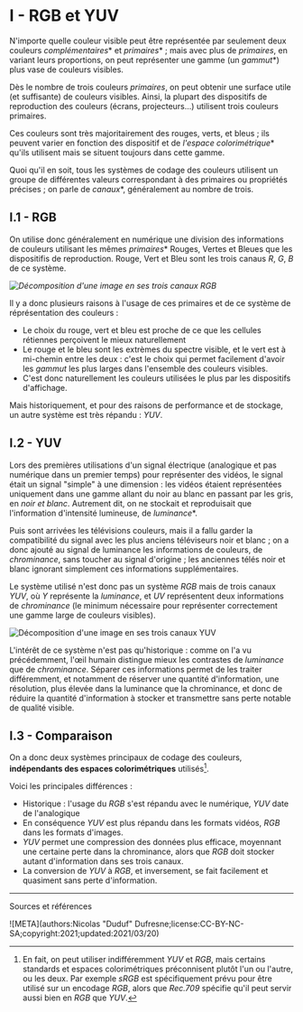 # I - RGB et YUV

N'importe quelle couleur visible peut être représentée par seulement deux couleurs *complémentaires*\* et *primaires*\* ; mais avec plus de *primaires*, en variant leurs proportions, on peut représenter une gamme (un *gammut*\*) plus vase de couleurs visibles.

Dès le nombre de trois couleurs *primaires*, on peut obtenir une surface utile (et suffisante) de couleurs visibles. Ainsi, la plupart des dispositifs de reproduction des couleurs (écrans, projecteurs...) utilisent trois couleurs primaires.

Ces couleurs sont très majoritairement des rouges, verts, et bleus ; ils peuvent varier en fonction des dispositif et de *l'espace colorimétrique*\* qu'ils utilisent mais se situent toujours dans cette gamme.

Quoi qu'il en soit, tous les systèmes de codage des couleurs utilisent un groupe de différentes valeurs correspondant à des primaires ou propriétés précises ; on parle de *canaux*\*, généralement au nombre de trois.

## I.1 - RGB

On utilise donc généralement en numérique une division des informations de couleurs utilisant les mêmes *primaires*\* Rouges, Vertes et Bleues que les dispositifis de reproduction. Rouge, Vert et Bleu sont les trois canaus *R*, *G*, *B* de ce système.

*![Décomposition d'une image en ses trois canaux RGB]()*

Il y a donc plusieurs raisons à l'usage de ces primaires et de ce système de réprésentation des couleurs :

- Le choix du rouge, vert et bleu est proche de ce que les cellules rétiennes perçoivent le mieux naturellement
- Le rouge et le bleu sont les extrèmes du spectre visible, et le vert est à mi-chemin entre les deux : c'est le choix qui permet facilement d'avoir les *gammut* les plus larges dans l'ensemble des couleurs visibles.
- C'est donc naturellement les couleurs utilisées le plus par les dispositifs d'affichage.

Mais historiquement, et pour des raisons de performance et de stockage, un autre système est très répandu : *YUV*.

## I.2 - YUV

Lors des premières utilisations d'un signal électrique (analogique et pas numérique dans un premier temps) pour représenter des vidéos, le signal était un signal "simple" à une dimension : les vidéos étaient représentées uniquement dans une gamme allant du noir au blanc en passant par les gris, en *noir et blanc*. Autrement dit, on ne stockait et reproduisait que l'information d'intensité lumineuse, de *luminance*\*.

Puis sont arrivées les télévisions couleurs, mais il a fallu garder la compatibilité du signal avec les plus anciens téléviseurs noir et blanc ; on a donc ajouté au signal de luminance les informations de couleurs, de *chrominance*, sans toucher au signal d'origine ; les anciennes télés noir et blanc ignorant simplement ces informations supplémentaires.

Le système utilisé n'est donc pas un système *RGB* mais de trois canaux *YUV*, où *Y* représente la *luminance*, et *UV* représentent deux informations de *chrominance* (le minimum nécessaire pour représenter correctement une gamme large de couleurs visibles).

![Décomposition d'une image en ses trois canaux YUV]()

L'intérêt de ce système n'est pas qu'historique : comme on l'a vu précédemment, l'œil humain distingue mieux les contrastes de *luminance* que de *chrominance*. Séparer ces informations permet de les traiter différemment, et notamment de réserver une quantité d'information, une résolution, plus élevée dans la luminance que la chrominance, et donc de réduire la quantité d'information à stocker et transmettre sans perte notable de qualité visible.

## I.3 - Comparaison

On a donc deux systèmes principaux de codage des couleurs, **indépendants des espaces colorimétriques** utilisés[^1].

Voici les principales différences :

- Historique : l'usage du *RGB* s'est répandu avec le numérique, *YUV* date de l'analogique
- En conséquence *YUV* est plus répandu dans les formats vidéos, *RGB* dans les formats d'images.
- *YUV* permet une compression des données plus efficace, moyennant une certaine perte dans la chrominance, alors que *RGB* doit stocker autant d'information dans ses trois canaux.
- La conversion de *YUV* à *RGB*, et inversement, se fait facilement et quasiment sans perte d'information.

----
Sources et références

![META](authors:Nicolas "Duduf" Dufresne;license:CC-BY-NC-SA;copyright:2021;updated:2021/03/20)

[^1]:
    En fait, on peut utiliser indifféremment *YUV* et *RGB*, mais certains standards et espaces colorimétriques préconnisent plutôt l'un ou l'autre, ou les deux. Par exemple *sRGB* est spécifiquement prévu pour être utilisé sur un encodage *RGB*, alors que *Rec.709* spécifie qu'il peut servir aussi bien en *RGB* que *YUV*.